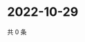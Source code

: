 # 2022-10-29

共 0 条

<!-- BEGIN WEIBO -->
<!-- 最后更新时间 Sat Oct 29 2022 11:35:19 GMT+0800 (China Standard Time) -->

<!-- END WEIBO -->
